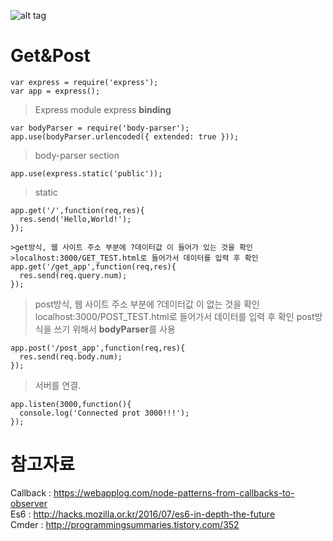 ![alt tag](https://d2eip9sf3oo6c2.cloudfront.net/series/covers/000/000/015/full/node-fundamentals.jpg?1431962287)


Get&Post
==========
```Node
var express = require('express');
var app = express();
```
>Express module express **binding**
```node
var bodyParser = require('body-parser');
app.use(bodyParser.urlencoded({ extended: true }));
```
> body-parser section
```
app.use(express.static('public'));
```
> static
```node
app.get('/',function(req,res){
  res.send('Hello,World!');
});
```
```node
>get방식, 웹 사이트 주소 부분에 ?데이터값 이 들어가 있는 것을 확인
>localhost:3000/GET_TEST.html로 들어가서 데이터를 입력 후 확인
app.get('/get_app',function(req,res){
  res.send(req.query.num);
});
```
> post방식, 웹 사이트 주소 부분에 ?데이터값 이 없는 것을 확인
> localhost:3000/POST_TEST.html로 들어가서 데이터를 입력 후 확인
> post방식을 쓰기 위해서 **bodyParser**를 사용
```
app.post('/post_app',function(req,res){
  res.send(req.body.num);
});
```
> 서버를 연결.
```node
app.listen(3000,function(){
  console.log('Connected prot 3000!!!');
});
```

참고자료
========
Callback : https://webapplog.com/node-patterns-from-callbacks-to-observer <br />
Es6 : http://hacks.mozilla.or.kr/2016/07/es6-in-depth-the-future <br />
Cmder : http://programmingsummaries.tistory.com/352

